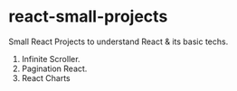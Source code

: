 # react-small-projects

Small React Projects to understand React &amp; its basic techs.

1. Infinite Scroller.
2. Pagination React.
3. React Charts
